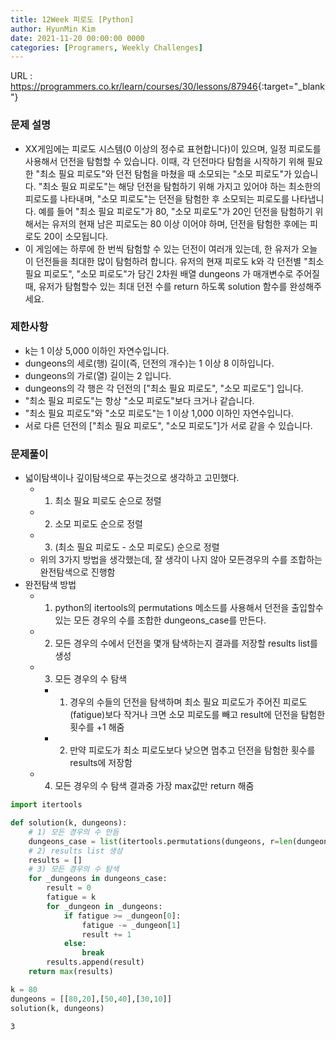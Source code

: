 ```yaml
---
title: 12Week 피로도 [Python]
author: HyunMin Kim
date: 2021-11-20 00:00:00 0000
categories: [Programers, Weekly Challenges]
---
```


URL : <https://programmers.co.kr/learn/courses/30/lessons/87946>{:target="_blank"}

### 문제 설명
- XX게임에는 피로도 시스템(0 이상의 정수로 표현합니다)이 있으며, 일정 피로도를 사용해서 던전을 탐험할 수 있습니다. 이때, 각 던전마다 탐험을 시작하기 위해 필요한 "최소 필요 피로도"와 던전 탐험을 마쳤을 때 소모되는 "소모 피로도"가 있습니다. "최소 필요 피로도"는 해당 던전을 탐험하기 위해 가지고 있어야 하는 최소한의 피로도를 나타내며, "소모 피로도"는 던전을 탐험한 후 소모되는 피로도를 나타냅니다. 예를 들어 "최소 필요 피로도"가 80, "소모 피로도"가 20인 던전을 탐험하기 위해서는 유저의 현재 남은 피로도는 80 이상 이어야 하며, 던전을 탐험한 후에는 피로도 20이 소모됩니다.
- 이 게임에는 하루에 한 번씩 탐험할 수 있는 던전이 여러개 있는데, 한 유저가 오늘 이 던전들을 최대한 많이 탐험하려 합니다. 유저의 현재 피로도 k와 각 던전별 "최소 필요 피로도", "소모 피로도"가 담긴 2차원 배열 dungeons 가 매개변수로 주어질 때, 유저가 탐험할수 있는 최대 던전 수를 return 하도록 solution 함수를 완성해주세요.

### 제한사항
- k는 1 이상 5,000 이하인 자연수입니다.
- dungeons의 세로(행) 길이(즉, 던전의 개수)는 1 이상 8 이하입니다.
- dungeons의 가로(열) 길이는 2 입니다.
- dungeons의 각 행은 각 던전의 ["최소 필요 피로도", "소모 피로도"] 입니다.
- "최소 필요 피로도"는 항상 "소모 피로도"보다 크거나 같습니다.
- "최소 필요 피로도"와 "소모 피로도"는 1 이상 1,000 이하인 자연수입니다.
- 서로 다른 던전의 ["최소 필요 피로도", "소모 피로도"]가 서로 같을 수 있습니다.

### 문제풀이
- 넓이탐색이나 깊이탐색으로 푸는것으로 생각하고 고민했다.
    - 1) 최소 필요 피로도 순으로 정렬
    - 2) 소모 피로도 순으로 정렬
    - 3) (최소 필요 피로도 - 소모 피로도) 순으로 정렬
    - 위의 3가지 방법을 생각했는데, 잘 생각이 나지 않아 모든경우의 수를 조합하는 완전탐색으로 진행함
- 완전탐색 방법
    - 1) python의 itertools의 permutations 메소드를 사용해서 던전을 출입할수 있는 모든 경우의 수를 조합한 dungeons_case를 만든다.
    - 2) 모든 경우의 수에서 던전을 몇개 탐색하는지 결과를 저장할 results list를 생성 
    - 3) 모든 경우의 수 탐색
        - 1) 경우의 수들의 던전을 탐색하며 최소 필요 피로도가 주어진 피로도(fatigue)보다 작거나 크면 소모 피로도를 빼고 result에 던전을 탐험한 횟수를 +1 해줌
        - 2) 만약 피로도가 최소 피로도보다 낮으면 멈추고 던전을 탐험한 횟수를 results에 저장함
    - 4) 모든 경우의 수 탐색 결과중 가장 max값만 return 해줌


```python
import itertools

def solution(k, dungeons):
    # 1) 모든 경우의 수 만듬
    dungeons_case = list(itertools.permutations(dungeons, r=len(dungeons)))
    # 2) results list 생성
    results = []
    # 3) 모든 경우의 수 탐색
    for _dungeons in dungeons_case:
        result = 0
        fatigue = k
        for _dungeon in _dungeons:
            if fatigue >= _dungeon[0]:
                fatigue -= _dungeon[1]
                result += 1
            else:
                break
        results.append(result)
    return max(results)
```


```python
k = 80
dungeons = [[80,20],[50,40],[30,10]]
solution(k, dungeons)
```




    3


